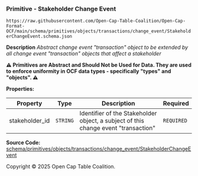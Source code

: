 ### Primitive - Stakeholder Change Event

`https://raw.githubusercontent.com/Open-Cap-Table-Coalition/Open-Cap-Format-OCF/main/schema/primitives/objects/transactions/change_event/StakeholderChangeEvent.schema.json`

**Description** _Abstract change event "transaction" object to be extended by all change event "transaction" objects that affect a stakeholder_

**:warning: Primitives are Abstract and Should Not be Used for Data. They are used to enforce uniformity in OCF data types - specifically "types" and "objects". :warning:**

**Properties:**

| Property       | Type     | Description                                                                        | Required   |
| -------------- | -------- | ---------------------------------------------------------------------------------- | ---------- |
| stakeholder_id | `STRING` | Identifier of the Stakeholder object, a subject of this change event "transaction" | `REQUIRED` |

**Source Code:** [schema/primitives/objects/transactions/change_event/StakeholderChangeEvent](../../../../../../../schema/primitives/objects/transactions/change_event/StakeholderChangeEvent.schema.json)

Copyright © 2025 Open Cap Table Coalition.

